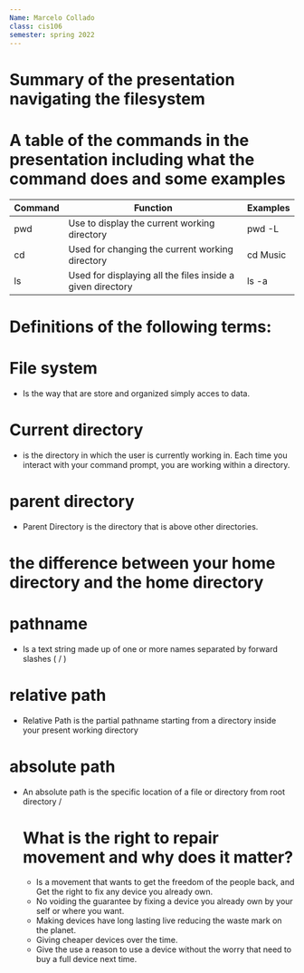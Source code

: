 ```yaml
---
Name: Marcelo Collado 
class: cis106
semester: spring 2022
---
```


  # Summary of the presentation navigating the filesystem
   
#        A table of the commands in the presentation including what the command does and some examples

|Command |	Function| Examples|
|--------|-----------|---------|
|pwd |Use to display the current working directory| pwd -L |
|cd| Used for changing the current working directory  | cd Music |
|ls| Used for displaying all the files  inside a given directory | ls -a||




#            Definitions of the following terms:
 #               File system
 *   Is the way that are store and organized simply acces to data.
  
  #              Current directory

  *  is the directory in which the user is currently working in. Each time you interact with your command prompt, you are working within a directory.
  
   #             parent directory
* Parent Directory is the directory that is above other directories.
  
#            the difference between your home directory and the home directory

#                pathname
*  Is a text string made up of one or more names separated by forward slashes ( / ) 
 #               relative path
 * Relative Path is the partial pathname starting from a directory inside your present working directory
  
  #              absolute path
* An absolute path is the specific location of a file or directory from root directory /


   # What is the right to repair movement and why does it matter?
   
   * Is a movement that wants to get the freedom of the people back, and Get the right to fix any device you already own.
   * No voiding the guarantee by fixing a device you already own by your self or where you want.
   *   Making devices have long lasting live reducing the waste mark on the planet.
   *   Giving cheaper devices over the time.
   *   Give the use a reason to use a device without the worry that need to buy a full device next time.

